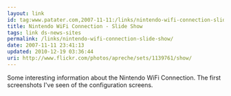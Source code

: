 ```yaml
---
layout: link
id: tag:www.patater.com,2007-11-11:/links/nintendo-wifi-connection-slide-show
title: Nintendo WiFi Connection - Slide Show
tags: link ds-news-sites
permalink: /links/nintendo-wifi-connection-slide-show/
date: 2007-11-11 23:41:13
updated: 2010-12-19 03:36:44
uri: http://www.flickr.com/photos/apreche/sets/1139761/show/
---
```

Some interesting information about the Nintendo WiFi Connection. The first
screenshots I've seen of the configuration screens.
